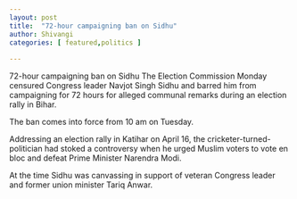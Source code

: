 ```yaml
---
layout: post
title:  "72-hour campaigning ban on Sidhu"
author: Shivangi
categories: [ featured,politics ]
 
---
```

  
 
72-hour campaigning ban on Sidhu
The Election Commission Monday censured Congress leader Navjot Singh Sidhu and barred him from campaigning for 72 hours for alleged communal remarks during an election rally in Bihar.

The ban comes into force from 10 am on Tuesday.

Addressing an election rally in Katihar on April 16, the cricketer-turned-politician had stoked a controversy when he urged Muslim voters to vote en bloc and defeat Prime Minister Narendra Modi.

At the time Sidhu was canvassing in support of veteran Congress leader and former union minister Tariq Anwar.